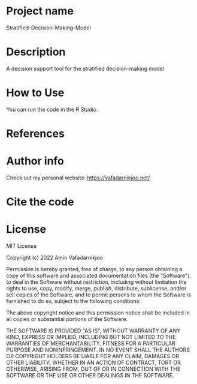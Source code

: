 # Project name

Stratified-Decision-Making-Model



# Description

A decision support tool for the stratified decision-making model 


# How to Use

You can run the code in the R Studio.


# References


# Author info

Check out my personal website: https://vafadarnikjoo.net/

# Cite the code 


# License
MIT License

Copyright (c) 2022 Amin Vafadarnikjoo

Permission is hereby granted, free of charge, to any person obtaining a copy
of this software and associated documentation files (the "Software"), to deal
in the Software without restriction, including without limitation the rights
to use, copy, modify, merge, publish, distribute, sublicense, and/or sell
copies of the Software, and to permit persons to whom the Software is
furnished to do so, subject to the following conditions:

The above copyright notice and this permission notice shall be included in all
copies or substantial portions of the Software.

THE SOFTWARE IS PROVIDED "AS IS", WITHOUT WARRANTY OF ANY KIND, EXPRESS OR
IMPLIED, INCLUDING BUT NOT LIMITED TO THE WARRANTIES OF MERCHANTABILITY,
FITNESS FOR A PARTICULAR PURPOSE AND NONINFRINGEMENT. IN NO EVENT SHALL THE
AUTHORS OR COPYRIGHT HOLDERS BE LIABLE FOR ANY CLAIM, DAMAGES OR OTHER
LIABILITY, WHETHER IN AN ACTION OF CONTRACT, TORT OR OTHERWISE, ARISING FROM,
OUT OF OR IN CONNECTION WITH THE SOFTWARE OR THE USE OR OTHER DEALINGS IN THE
SOFTWARE.


